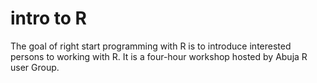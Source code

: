 
<!-- README.md is generated from README.Rmd. Please edit that file -->

# intro to R

<!-- badges: start -->
<!-- badges: end -->

The goal of right start programming with R is to introduce interested persons to working with R. It is a four-hour workshop hosted by Abuja R user Group.
